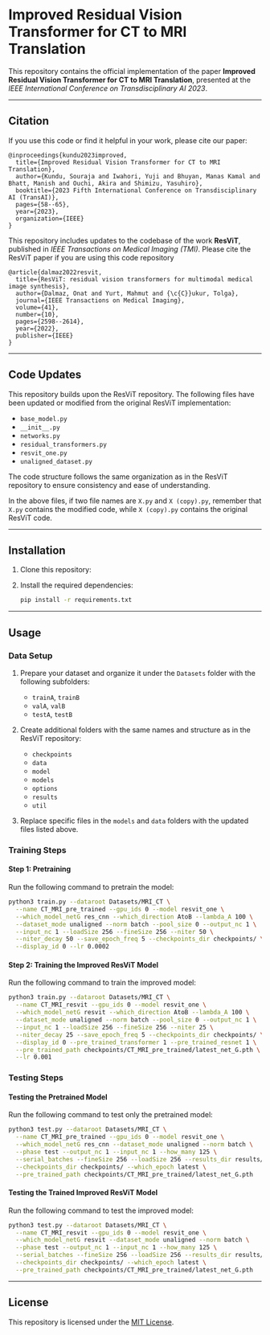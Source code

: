 # Improved Residual Vision Transformer for CT to MRI Translation

This repository contains the official implementation of the paper **Improved Residual Vision Transformer for CT to MRI Translation**, presented at the *IEEE International Conference on Transdisciplinary AI 2023*.

---

## Citation

If you use this code or find it helpful in your work, please cite our paper:

```
@inproceedings{kundu2023improved,
  title={Improved Residual Vision Transformer for CT to MRI Translation},
  author={Kundu, Souraja and Iwahori, Yuji and Bhuyan, Manas Kamal and Bhatt, Manish and Ouchi, Akira and Shimizu, Yasuhiro},
  booktitle={2023 Fifth International Conference on Transdisciplinary AI (TransAI)},
  pages={58--65},
  year={2023},
  organization={IEEE}
}
```

This repository includes updates to the codebase of the work **ResViT**, published in *IEEE Transactions on Medical Imaging (TMI)*. Please cite the ResViT paper if you are using this code repository

```
@article{dalmaz2022resvit,
  title={ResViT: residual vision transformers for multimodal medical image synthesis},
  author={Dalmaz, Onat and Yurt, Mahmut and {\c{C}}ukur, Tolga},
  journal={IEEE Transactions on Medical Imaging},
  volume={41},
  number={10},
  pages={2598--2614},
  year={2022},
  publisher={IEEE}
}
```

---

## Code Updates

This repository builds upon the ResViT repository. The following files have been updated or modified from the original ResViT implementation:

- `base_model.py`
- `__init__.py`
- `networks.py`
- `residual_transformers.py`
- `resvit_one.py`
- `unaligned_dataset.py`

The code structure follows the same organization as in the ResViT repository to ensure consistency and ease of understanding.

In the above files, if two file names are `X.py` and `X (copy).py`, remember that `X.py` contains the modified code, while `X (copy).py` contains the original ResViT code.

---


## Installation

1. Clone this repository:

2. Install the required dependencies:
   ```bash
   pip install -r requirements.txt
   ```

---

## Usage

### Data Setup
1. Prepare your dataset and organize it under the `Datasets` folder with the following subfolders:
   - `trainA`, `trainB`
   - `valA`, `valB`
   - `testA`, `testB`

2. Create additional folders with the same names and structure as in the ResViT repository:
   - `checkpoints`
   - `data`
   - `model`
   - `models`
   - `options`
   - `results`
   - `util`

3. Replace specific files in the `models` and `data` folders with the updated files listed above.

### Training Steps

#### Step 1: Pretraining
Run the following command to pretrain the model:
```bash
python3 train.py --dataroot Datasets/MRI_CT \
  --name CT_MRI_pre_trained --gpu_ids 0 --model resvit_one \
  --which_model_netG res_cnn --which_direction AtoB --lambda_A 100 \
  --dataset_mode unaligned --norm batch --pool_size 0 --output_nc 1 \
  --input_nc 1 --loadSize 256 --fineSize 256 --niter 50 \
  --niter_decay 50 --save_epoch_freq 5 --checkpoints_dir checkpoints/ \
  --display_id 0 --lr 0.0002
```

#### Step 2: Training the Improved ResViT Model
Run the following command to train the improved model:
```bash
python3 train.py --dataroot Datasets/MRI_CT \
  --name CT_MRI_resvit --gpu_ids 0 --model resvit_one \
  --which_model_netG resvit --which_direction AtoB --lambda_A 100 \
  --dataset_mode unaligned --norm batch --pool_size 0 --output_nc 1 \
  --input_nc 1 --loadSize 256 --fineSize 256 --niter 25 \
  --niter_decay 25 --save_epoch_freq 5 --checkpoints_dir checkpoints/ \
  --display_id 0 --pre_trained_transformer 1 --pre_trained_resnet 1 \
  --pre_trained_path checkpoints/CT_MRI_pre_trained/latest_net_G.pth \
  --lr 0.001
```

### Testing Steps

#### Testing the Pretrained Model
Run the following command to test only the pretrained model:
```bash
python3 test.py --dataroot Datasets/MRI_CT \
  --name CT_MRI_pre_trained --gpu_ids 0 --model resvit_one \
  --which_model_netG res_cnn --dataset_mode unaligned --norm batch \
  --phase test --output_nc 1 --input_nc 1 --how_many 125 \
  --serial_batches --fineSize 256 --loadSize 256 --results_dir results/ \
  --checkpoints_dir checkpoints/ --which_epoch latest \
  --pre_trained_path checkpoints/CT_MRI_pre_trained/latest_net_G.pth
```

#### Testing the Trained Improved ResViT Model
Run the following command to test the improved model:
```bash
python3 test.py --dataroot Datasets/MRI_CT \
  --name CT_MRI_resvit --gpu_ids 0 --model resvit_one \
  --which_model_netG resvit --dataset_mode unaligned --norm batch \
  --phase test --output_nc 1 --input_nc 1 --how_many 125 \
  --serial_batches --fineSize 256 --loadSize 256 --results_dir results/ \
  --checkpoints_dir checkpoints/ --which_epoch latest \
  --pre_trained_path checkpoints/CT_MRI_pre_trained/latest_net_G.pth
```

---

## License

This repository is licensed under the [MIT License](LICENSE).

